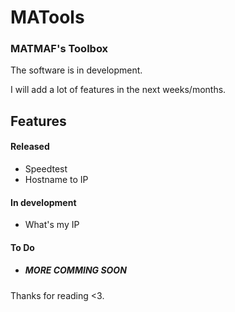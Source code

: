 # MATools
### MATMAF's Toolbox
The software is in development.

I will add a lot of features in the next weeks/months.

## Features

#### Released
* Speedtest
* Hostname to IP
#### In development
* What's my IP
#### To Do
* ##### MORE COMMING SOON

Thanks for reading <3.